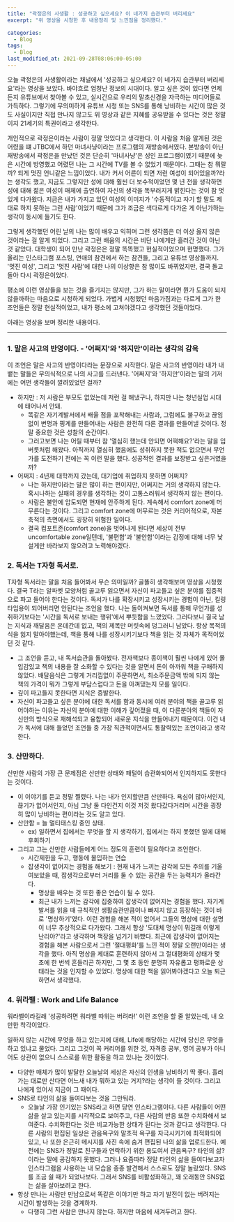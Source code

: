 ```yaml
---
title: "곽정은의 사생활 : 성공하고 싶으세요? 이 네가지 습관부터 버리세요"
excerpt: "위 영상을 시청한 후 내용정리 및 느낀점을 정리했다."

categories:
  - Blog
tags:
  - Blog
last_modified_at: 2021-09-28T08:06:00-05:00
---
```

오늘 곽정은의 사생활이라는 채널에서 '성공하고 싶으세요? 이 네가지 습관부터 버리세요'라는 영상을 보았다. 
바야흐로 엄청난 정보의 시대이다. 알고 싶은 것이 있다면 언제든지 유튜브에서 찾아볼 수 있고, 실시간으로 우리의 말초신경을 자극하는 미디어들로 가득하다.
그렇기에 무의미하게 유튜브 시청 또는 SNS를 통해 낭비하는 시간이 많은 것도 사실이지만 직접 만나지 않고도 위 영상과 같은 지혜를 공유받을 수 있다는 것은 정말이지 21세기의 특권이라고 생각한다.

개인적으로 곽정은이라는 사람이 정말 멋있다고 생각한다. 이 사람을 처음 알게된 것은 어렸을 떄 JTBC에서 하던 마녀사냥이라는 프로그램의 재방송에서였다.
본방송이 아닌 재방송에서 곽정은을 만났던 것은 단순히 '마녀사냥'은 성인 프로그램이였기 때문에 늦은 시간에 방영했고 어렸던 나는 그 시간에 TV를 볼 수 없었기 때문이다.
그때는 참 뭐랄까? 되게 멋진 언니같은 느낌이었다. 내가 커서 어른이 되면 저런 여성이 되어있을까?라는 생각도 했고, 지금도 그렇지만 성에 대해 훨씬 더 보수적이었던 몇 년 전을 생각하면 성에 대해 젊은 여성이 매체에 출연하여 자신의 생각을 똑부러지게 밝힌다는 것이 참 멋있게 다가왔다. 지금은 내가 가지고 있던 여성의 이미지가 '수동적이고 자기 할 말도 제대로 하지 못하는 그런 사람'이었기 때문에 그가 조금은 색다르게 다가온 게 아닌가하는 생각이 동시에 들기도 한다. 

그렇게 생각했던 어린 날의 나는 많이 배우고 익히며 그런 생각쯤은 더 이상 옳지 않은 것이라는 걸 알게 되었다. 그리고 그런 배움의 시간은 비단 나에게만 흘러간 것이 아닌 것 같았다.
대학생이 되어 만난 곽정은은 정말 똑똑했고 현실적이었으며 현명했다. 그가 올리는 인스타그램 포스팅, 연애의 참견에서 하는 참견들, 그리고 유튜브 영상들까지. 
'멋진 여성', 그리고 '멋진 사람'에 대한 나의 이상향은 참 많이도 바뀌었지만, 결국 돌고 돌아 다시 곽정은이었다. 

평소에 이런 영상들을 보는 것을 즐기지는 않지만, 그가 하는 말이라면 뭔가 도움이 되지 않을까하는 마음으로 시청하게 되었다.
가볍게 시청했던 마음가짐과는 다르게 그가 한 조언들은 정말 현실적이었고, 내가 평소에 고쳐야겠다고 생각했던 것들이었다.

아래는 영상을 보며 정리한 내용이다.

-----
### 1. 말은 사고의 반영이다. - '어쩌지'와 '하지만'이라는 생각의 감옥
이 조언은 말은 사고의 반영이다라는 문장으로 시작한다. 말은 사고의 반영이라 내가 내뱉는 말들은 무의식적으로 나의 사고를 드러낸다. '어쩌지'와 '하지만'이라는 말의 기저에는 어떤 생각들이 깔려있었던 걸까?
- 하지만 : 저 사람은 부모도 없었는데 저런 걸 해냈구나, 하지만 나는 청년실업 시대에 태어나서 안돼.
  - 똑같은 자기계발서에서 배울 점을 포착해내는 사람과, 그럼에도 불구하고 끊임없이 변명과 핑계를 만들어내는 사람은 완전히 다른 결과를 만들어낼 것이다. 정말 중요한 것은 성찰의 순간이다.
  - 그러고보면 나는 어릴 때부터 참 '열심히 했는데 안되면 어떡해요?'라는 말을 입버릇처럼 해왔다.
아직까지 열심히 했음에도 성취하지 못한 적도 없으면서 무언가를 도전하기 전에는 꼭 이런 말을 했다. 성공적인 결과를 보장받고 싶은거였을까? 
- 어쩌지 : 4년제 대학까지 갔는데, 대기업에 취업하지 못하면 어쩌지?
  - 나는 하지만이라는 말은 많이 하는 편이지만, 어쩌지는 거의 생각하지 않는다. 혹시나하는 실패의 경우를 생각하는 것이 고통스러워서 생각하지 않는 편이다.
  - 사람은 불안에 압도되면 현재에 안주하게 된다. 계속해서 comfort zone에 머무른다는 것이다. 그리고 comfort zone에 머무르는 것은 커리어적으로, 자본축적의 측면에서도 굉장히 위험한 일이다.
  - 결국 컴포트존(comfort zone)을 벗어나게 된다면 세상이 전부 uncomfortable zone일텐데, '불편함'과 '불안함'이라는 감정에 대해 너무 낯설게만 바라보지 않으려고 노력해야겠다.
### 2. 독서는 T자형 독서로.
T자형 독서라는 말을 처음 들어봐서 무슨 의미일까? 골똘히 생각해보며 영상을 시청했다. 결국 T라는 알파벳 모양처럼 골고루 읽으면서 자신이 파고들고 싶은 분야를 집중적으로 파고 들어야 한다는 것이다.
독서가 나를 확장시키고 성장시키는 경험이 아닌, 킬링타임용이 되어버리면 안된다는 조언을 했다. 나는 돌이켜보면 독서를 통해 무언가를 성취하기보다는 '시간을 독서로 보내는 행위'에서 뿌듯함을 느꼈었다.
그러다보니 결국 남는 지식과 깨달음은 온데간데 없고, 책의 제목만 머릿속에 덩그러니 남았다. 항상 목적의식을 잃지 말아야했는데, 책을 통해 나를 성장시키기보다 책을 읽는 것 자체가 목적이었던 것 같다.
- 그 조언을 듣고, 내 독서습관을 돌아봤다. 전자책보다 종이책이 훨씬 나에게 있어 몰입감있고 책의 내용을 잘 소화할 수 있다는 것을 알면서 돈이 아까워 책을 구매하지 않았다. 배달음식은 그렇게 거리낌없이 주문하면서, 최소주문금액 밖에 되지 않는 책의 가격이 뭐가 그렇게 부담스럽다고 돈을 아껴댔는지 모를 일이다. 
- 깊이 파고들지 못한다면 지식은 증발한다. 
- 자신이 파고들고 싶은 분야에 대한 독서를 함과 동시에 여러 분야의 책을 골고루 읽어야하는 이유는 자신의 분야에 대한 이해가 깊어졌을 때, 이 다른분야의 책들이 자신만의 방식으로 재해석되고 융합되어 새로운 지식을 만들어내기 때문이다. 이건 내가 독서에 대해 들었던 조언들 중 가장 직관적이면서도 통찰력있는 조언이라고 생각한다.
### 3. 산만하다.
산만한 사람의 가장 큰 문제점은 산만한 상태와 패털이 습관화되어서 인지하지도 못한다는 것이다.
- 이 이야기를 듣고 정말 찔렸다. 나는 내가 인지할만큼 산만하다. 욕심이 많아서인지, 끊기가 없어서인지, 아님 그냥 둘 다인건지 이것 저것 왔다갔다거리며 시간을 굉장히 많이 낭비하는 편이라는 것도 알고 있다.
- 산만함 = 늘 멀티태스킹 중인 상태. 
  - ex) 일하면서 집에서는 무엇을 할 지 생각하기, 집에서는 하지 못했던 일에 대해 후회하기
- 그리고 그는 산만한 사람들에게 어느 정도의 훈련이 필요하다고 조언한다.
  - 시간제한을 두고, 행동에 몰입하는 연습
  - 잡생각이 없어지는 경험을 해보기 : 현재 내가 느끼는 감각에 모든 주의를 기울여보았을 때, 잡생각으로부터 거리를 둘 수 있는 공간을 두는 능력치가 올라간다.
    - 명상을 배우는 것 또한 좋은 연습이 될 수 있다.
    - 최근 내가 느끼는 감각에 집중하여 잡생각이 없어지는 경험을 했다. 자기계발서를 읽을 때 규칙적인 생활습관만큼이나 빠지지 않고 등장하는 것이 바로 '명상하기'였다. 이런 경험을 해본 적이 없어서 그들의 명상에 대한 설명이 너무 추상적으로 다가왔다. 그래서 항상 '도대체 명상이 뭐길래 이렇게 난리야?'라고 생각하며 책장을 넘기기 바빴다. 최근에 잡생각이 없어지는 경험을 해본 사람으로서 그런 '절대평화'를 느낀 적이 정말 오랜만이라는 생각을 했다. 아직 명상을 제대로 훈련하지 않아서 그 절대평화의 상태가 몇 초에 한 번씩 흔들리곤 하지만, 그 몇 초 동안 분명히 자유롭고 평화로운 상태라는 것을 인지할 수 있었다. 명상에 대한 책을 읽어봐야겠다고 오늘 퇴근하면서 생각했다.
    
### 4. 워라밸 : Work and Life Balance
워라벨이라길래 '성공하려면 워라벨 따위는 버려라!' 이런 조언을 할 줄 알았는데, 내 오만한 착각이었다. 

일하지 않는 시간에 무엇을 하고 있는지에 대해, Life에 해당하는 시간에 당신은 무엇을 하고 있냐고 물었다. 
그리고 그것이 꼭 커리어를 위한 것, 자격증 공부, 영어 공부가 아니어도 상관이 없으니 스스로를 위한 활동을 하고 있냐는 것이었다.
- 다양한 매체가 많이 발달한 오늘날의 세상은 자신의 인생을 낭비하기 딱 좋다. 흘러가는 대로만 산다면 어느새 내가 뭐하고 있는 거지?라는 생각이 들 것이다. 그리고 나에게 있어서 지금이 그 때이다.
- SNS로 타인의 삶을 들여다보는 것을 그만둬라.
  - 오늘날 가장 인기있는 SNS라고 하면 당연 인스타그램이다. 다른 사람들이 어떤 삶을 살고 있는지를 시각적으로 보여주고, 다른 사람의 반응 또한 수치화해서 보여준다. 수치화한다는 것은 비교가능한 상태가 된다는 것과 같다고 생각한다. 다른 사람의 편집된 일상은 관음욕구와 말초적 욕구를 자극시키기에 최적화되어있고, 나 또한 은근히 메시지를 사진 속에 숨겨 편집된 나의 삶을 업로드한다. 예전에는 SNS가 정말로 친구들과 연락하기 위한 용도여서 관음욕구? 타인의 삶?이라는 말에 공감하지 못했다. 그러나 요즘따라 정말 타인의 삶을 들여다보고자 인스타그램을 사용하는 내 모습을 종종 발견해서 스스로도 정말 놀랐었다. SNS를 조금 쉴 때가 되었나보다. 그래서 SNS를 비활성화하고, 꽤 오래동안 SNS없는 삶을 살아보려고 한다.
- 항상 만나는 사람만 만남으로써 똑같은 이야기만 하고 자기 발전이 없는 버려지는 시간이 발생하는 것을 경계하자.
  - 다행히 그런 사람은 만나지 않는다. 하지만 마음에 새겨두려고 한다. 
